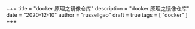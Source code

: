 +++
title = "docker 原理之镜像仓库"
description = "docker 原理之镜像仓库"
date = "2020-12-10"
author = "russellgao"
draft = true
tags = [
    "docker"
]
+++
